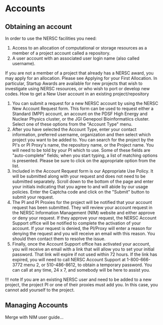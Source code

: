 # Accounts

## Obtaining an account

In order to use the NERSC facilities you need:

 1. Access to an allocation of computational or storage resources as a member
of a project account called a repository.
 2. A user account with an associated user login name (also called username).

If you are not a member of a project that already has a NERSC award, you may
apply for an allocation. Please see Applying for your First Allocation. In
particular, Startup Awards are available for new projects that wish to
investigate using NERSC resources, or who wish to port or develop new codes.
How to get a New User account in an existing project/repository

 1. You can submit a request for a new NERSC account by using the NERSC New
Account Request form. This form can be used to request either a Standard (MPP)
account, an account on the PDSF High Energy and Nuclear Physics cluster, or the
JGI Genepool Bioinformatiics cluster. Select one of these options from the
"Account Type" menu.
 2. After you have selected the Account Type, enter your contact information,
preferred username, organization and then select which project you want to be
added to. You can search for the project by the PI's or PI Proxy's name, the
repository name, or the Project name. You will need to be told by your PI which
to use. Some of these fields are "auto-complete" fields; when you start typing,
a list of matching options is presented. Please be sure to click on the
appropriate option from the list.
 3. Included in the Account Request form is our Appropriate Use Policy. It will
be submitted along with your request and does not need to be submitted
separately. Scroll down to the bottom of the page and enter your initials
indicating that you agree to and will abide by our usage policies. Enter the
Captcha code and click on the "Submit" button to submit your request.
 4. The PI and PI Proxies for the project will be notified that your account
request has been submitted. They will review your account request in the NERSC
Information Management (NIM) website and either approve or deny your request.
If they approve your request, the NERSC Account Support office will be notified
to complete the activation of your account. If your request is denied, the
PI/Proxy will enter a reason for denying the request and you will receive an
email with this reason. You should then contact them to resolve the issue.
 5. Finally, once the Account Support office has activated your account, you
will receive an email with a link that will allow you to set your initial
password. That link will expire if not used within 72 hours. If the link has
expired, you will need to call NERSC Account Support at 1-800-666-3772 menu 2,
or 510-486-8612, to obtain a temporary password. You can call at any time, 24 x
7, and somebody will be here to assist you.

!!! note
    If you are an existing NERSC user and need to be added to a new project,
    the project PI or one of their proxies must add you. In this case, you cannot
    add yourself to the project.

## Managing Accounts

Merge with NIM user guide...
